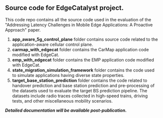 ## Source code for EdgeCatalyst project.

This code repo contains all the source code used in the evaluation of the "Addressing Latency Challenges in Mobile Edge Applications: A Proactive Approach" paper.


1. **app_aware_5g_control_plane** folder contains source code related to the application-aware cellular control plane.
2. **carmap_with_edgecat** folder contains the CarMap application code modified with EdgeCat.
3. **emp_with_edgecat** folder contains the EMP application code modified with EdgeCat.
4. **state_migration_simulation_framework** folder contains the code used to simulate applications having diverse state properties.
5. **target_base_station_prediction** folder contains the code related to handover prediction and base station prediction and pre-processing of the datasets used to evaluate the target BS prediction pipeline. The datasets include radio traces collected in high-speed trains, driving tests, and other miscellaneous mobility scenarios.

*****Detailed documentation will be available post-publication.*****
